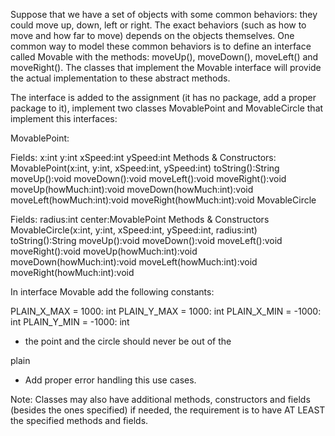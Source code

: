 Suppose that we have a set of objects with some common behaviors: they could move up, down, left or right. The exact behaviors (such as how to move and how far to move) depends on the objects themselves. One common way to model these common behaviors is to define an interface called Movable with the methods: moveUp(), moveDown(), moveLeft() and moveRight(). The classes that implement the Movable interface will provide the actual implementation to these abstract methods.

The interface is added to the assignment (it has no package, add a proper package to it), implement two classes MovablePoint and MovableCircle that implement this interfaces:

MovablePoint:

Fields:
x:int
y:int
xSpeed:int
ySpeed:int
Methods & Constructors:
MovablePoint(x:int, y:int, xSpeed:int, ySpeed:int)
toString():String
moveUp():void
moveDown():void
moveLeft():void
moveRight():void
moveUp(howMuch:int):void
moveDown(howMuch:int):void
moveLeft(howMuch:int):void
moveRight(howMuch:int):void
MovableCircle

Fields:
radius:int
center:MovablePoint
Methods & Constructors
MovableCircle(x:int, y:int, xSpeed:int, ySpeed:int, radius:int)
toString():String
moveUp():void
moveDown():void
moveLeft():void
moveRight():void
moveUp(howMuch:int):void
moveDown(howMuch:int):void
moveLeft(howMuch:int):void
moveRight(howMuch:int):void


In interface Movable add the following constants:

PLAIN_X_MAX = 1000: int
PLAIN_Y_MAX = 1000: int
PLAIN_X_MIN = -1000: int
PLAIN_Y_MIN = -1000: int


- the point and the circle should never be out of the

plain

- Add proper error handling this use cases.

Note: Classes may also have additional methods, constructors and fields (besides the ones specified) if needed, the requirement is to have AT LEAST the specified methods and fields.

